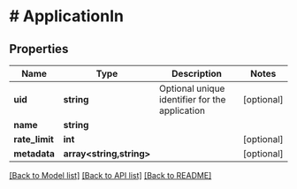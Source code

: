 # # ApplicationIn

## Properties

Name | Type | Description | Notes
------------ | ------------- | ------------- | -------------
**uid** | **string** | Optional unique identifier for the application | [optional]
**name** | **string** |  |
**rate_limit** | **int** |  | [optional]
**metadata** | **array<string,string>** |  | [optional]

[[Back to Model list]](../../README.md#models) [[Back to API list]](../../README.md#endpoints) [[Back to README]](../../README.md)
